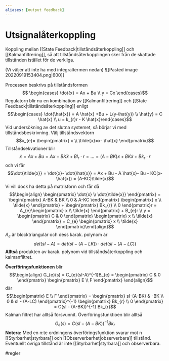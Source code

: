 ```yaml
---
aliases: [output feedback]
---
```

# Utsignalåterkoppling
Koppling mellan [[State Feedback|tillståndsåterkoppling]] och [[Kalmanfiltrering]], så att tillståndsåterkopplingen sker från de skattade tillstånden istället för de verkliga. 

(Vi väljer att inte ha med integraltermen nedan)
![[Pasted image 20220919153404.png|600]]

Processen beskrivs på tillståndsformen
$$ \begin{cases}  \dot{x} = Ax + Bu \\ y = Cx \end{cases}$$
Regulatorn blir nu en kombination av [[Kalmanfiltrering]] och [[State Feedback|tillståndsåterkoppling]] enligt $$\begin{cases}  \dot{\hat{x}} = A \hat{x} +Bu + L(y-\hat{y}) \\ \hat{y} = C \hat{x} \\ u = k_{r}r - K \hat{x}\end{cases}$$
Vid undersökning av det slutna systemet, så börjar vi med tillståndsbeskrivning. 
Välj tillståndsvektorn $$x_{e}= \begin{pmatrix} x \\ \tilde{x}=x- \hat{x} \end{pmatrix}$$
Tillståndsekvationer blir $$\dot{x} = Ax + Bu = Ax - BK \hat{x} + Bl_{r}\cdot r = ... = (A-BK)x + BK \tilde{x} + Bk_{r} \cdot r$$
och vi får $$\dot{\tilde{x}} = \dot{x}- \dot{\hat{x}} = Ax + Bu - A \hat{x}- Bu - KC(x-\hat{x}) = (A-KC)\tilde{x}$$
Vi vill dock ha detta på matrisform och får då $$\begin{align} \begin{pmatrix} \dot{x} \\ \dot{\tilde{x}} \end{pmatrix} = \begin{pmatrix} A-BK  & BK \\ 0  & A-KC \end{pmatrix} \begin{pmatrix} x \\ \tilde{x} \end{pmatrix} + \begin{pmatrix} Bk_{r} \\ 0  \end{pmatrix}r = A_{e}\begin{pmatrix} x \\ \tilde{x} \end{pmatrix} + B_{e}r \\ y = \begin{pmatrix} C & 0 \end{pmatrix} \begin{pmatrix} x \\ \tilde{x} \end{pmatrix} = C_{e} \begin{pmatrix} x \\ \tilde{x} \end{pmatrix}\end{align}$$
$A_e$ är blocktriangulär och dess karak. polynom är $$det(sI-A) = det(sI-(A-LK)) \cdot det(sI - (A-LC))$$
**Alltså** produkten av karak. polynom vid tillståndsåterkoppling och kalmanfiltret. 

**Överföringsfunktionen** blir $$\begin{align} G_{e}(s) = C_{e}(sI-A)^{-1}B_{e} = \begin{pmatrix} C & 0 \end{pmatrix} \begin{pmatrix} E \\ F \end{pmatrix} \end{align}$$
där $$\begin{pmatrix} E \\ F \end{pmatrix} = \begin{pmatrix} sI-(A-BK) & -BK \\ 0 & sI - (A-LC) \end{pmatrix}^{-1} \begin{pmatrix} Bk_{r} \\ 0 \end{pmatrix} = C(sI - (A-BK))^{-1} Bk_{r}$$
Kalman filtret har alltså försvunnit. Överföringsfunktioen blir alltså $$G_{e}(s) = C(sI - (A-BK))^{-1} Bk_{r}$$
**Notera:**
Med en n:te ordningens överföringsfunktion svarar mot n [[Styrbarhet|styrbara]] och [[Observerbarhet|observerbara]] tillstånd. Eventuellt övriga tillstånd är inte [[Styrbarhet|styrbara]] och observerbara.

#regler 